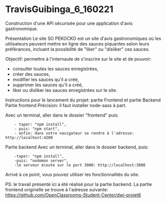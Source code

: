# TravisGuibinga_6_160221
Construction d'une API sécurisée pour une application d'avis gastronomique.

Présentation
Le site SO PEKOCKO est un site d'avis gastronomiques où les utilisateurs peuvent mettre en ligne des sauces piquantes selon leurs préférances, incluant la possibilité de "liker" ou "disliker" ces sauces.

Objectif: permettre à l'internaute de s'inscrire sur le site et de pouvoir:

- consulter toutes les sauces enregistrées,
- créer des sauces,
- modifier les sauces qu'il a créé,
- supprimer les sauces qu'il a créé,
- liker ou disliker les sauces enregistrées sur le site.

Instructions pour le lancement du projet: partie Frontend et partie Backend
Partie frontend
Précision: il faut installer node-sass à part.

Avec un terminal, aller dans le dossier "frontend" puis:

        - taper: "npm install",
        - puis: "npm start",
        - enfin: dans votre navigateur se rendre à l'adresse: http://localhost:4200 
        
Partie backend
Avec un terminal, aller dans le dossier backend, puis:

        -taper: "npm install",
        -puis: "nodemon server",
        -le serveur écoute sur le port 3000: http://localhost:3000
Arrivé à ce point, vous pouvez utiliser les fonctionnalités du site.

PS: le travail présenté ici a été réalisé pour la partie backend. La partie frontend originelle se trouve à l'adresse suivante: https://github.com/OpenClassrooms-Student-Center/dwj-projet6
